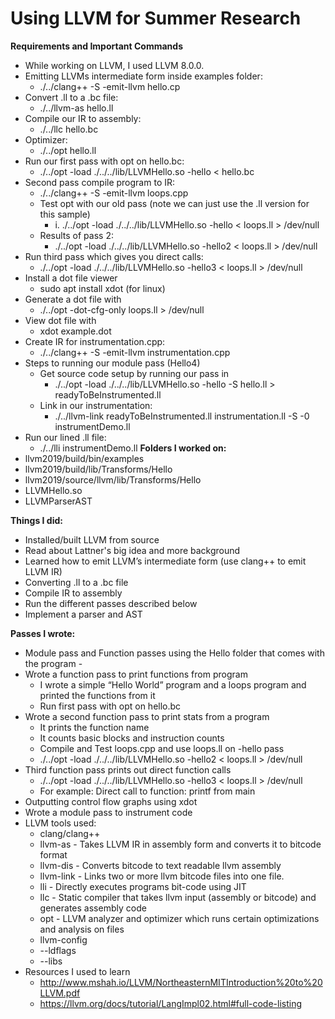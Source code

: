 # Using LLVM for Summer Research

**Requirements and Important Commands**
* While working on LLVM, I used LLVM 8.0.0.
* Emitting LLVMs intermediate form inside examples folder:
    - ./../clang++ -S -emit-llvm hello.cp
* Convert .ll to a .bc file:
    - ./../llvm-as hello.ll
* Compile our IR to assembly:
    - ./../llc hello.bc
* Optimizer:
    -  ./../opt hello.ll
* Run our first pass with opt on hello.bc:
    - ./../opt -load ./../../lib/LLVMHello.so -hello < hello.bc
* Second pass compile program to IR:
    - ./../clang++ -S -emit-llvm loops.cpp
    - Test opt with our old pass (note we can just use the .ll version for this sample)
        - i. ./../opt -load ./../../lib/LLVMHello.so -hello < loops.ll > /dev/null
    - Results of pass 2:
        - ./../opt -load ./../../lib/LLVMHello.so -hello2 < loops.ll > /dev/null
* Run third pass which gives you direct calls:
    - ./../opt -load ./../../lib/LLVMHello.so -hello3 < loops.ll > /dev/null
* Install a dot file viewer
    - sudo apt install xdot (for linux)
* Generate a dot file with
    - ./../opt -dot-cfg-only loops.ll > /dev/null
* View dot file with
    - xdot example.dot
* Create IR for instrumentation.cpp:
    - ./../clang++ -S -emit-llvm instrumentation.cpp
* Steps to running our module pass (Hello4)
    - Get source code setup by running our pass in
        - ./../opt -load ./../../lib/LLVMHello.so -hello -S hello.ll > readyToBeInstrumented.ll
    - Link in our instrumentation:
        - ./../llvm-link readyToBeInstrumented.ll instrumentation.ll -S -0 instrumentDemo.ll
* Run our lined .ll file:
    - ./../lli instrumentDemo.ll
**Folders I worked on:**
* llvm2019/build/bin/examples
* llvm2019/build/lib/Transforms/Hello
* llvm2019/source/llvm/lib/Transforms/Hello
* LLVMHello.so
* LLVMParserAST

**Things I did:**
* Installed/built LLVM from source
* Read about Lattner's big idea and more background
* Learned how to emit LLVM’s intermediate form (use clang++ to emit LLVM IR)
* Converting .ll to a .bc file
* Compile IR to assembly
* Run the different passes described below
* Implement a parser and AST

**Passes I wrote:**
* Module pass and Function passes using the Hello folder that comes with the program - 
* Wrote a function pass to print functions from program
    - I wrote a simple “Hello World” program and a loops program and printed the functions from it
    - Run first pass with opt on hello.bc
* Wrote a second function pass to print stats from a program
    - It prints the function name
    - It counts basic blocks and instruction counts
    - Compile and Test loops.cpp and use loops.ll on -hello pass
    - ./../opt -load ./../../lib/LLVMHello.so -hello2 < loops.ll > /dev/null
* Third function pass prints out direct function calls
    - ./../opt -load ./../../lib/LLVMHello.so -hello3 < loops.ll > /dev/null
    - For example: Direct call to function: printf from main
* Outputting control flow graphs using xdot
* Wrote a module pass to instrument code
* LLVM tools used:
    - clang/clang++
    - llvm-as - Takes LLVM IR in assembly form and converts it to bitcode format
    - llvm-dis - Converts bitcode to text readable llvm assembly
    - llvm-link - Links two or more llvm bitcode files into one file.
    - lli - Directly executes programs bit-code using JIT
    - llc - Static compiler that takes llvm input (assembly or bitcode) and generates assembly code
    - opt - LLVM analyzer and optimizer which runs certain optimizations and analysis on files
    - llvm-config 
    - --ldflags 
    - --libs
* Resources I used to learn
    - http://www.mshah.io/LLVM/NortheasternMITIntroduction%20to%20LLVM.pdf
    - https://llvm.org/docs/tutorial/LangImpl02.html#full-code-listing

